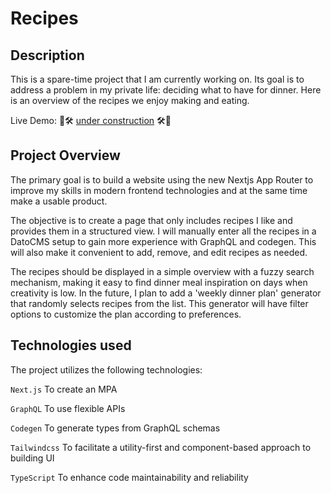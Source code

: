 # Recipes

## Description

This is a spare-time project that I am currently working on. Its goal is to address a problem in my private life: deciding what to have for dinner. Here is an overview of the recipes we enjoy making and eating. 

Live Demo: 🚧🛠️ [under construction](https://recipes-sigma-lemon.vercel.app/ ) 🛠️🚧 


## Project Overview

The primary goal is to build a website using the new Nextjs App Router to improve my skills in modern frontend technologies and at the same time make a usable product. 

The objective is to create a page that only includes recipes I like and provides them in a structured view. I will manually enter all the recipes in a DatoCMS setup to gain more experience with GraphQL and codegen. This will also make it convenient to add, remove, and edit recipes as needed.

The recipes should be displayed in a simple overview with a fuzzy search mechanism, making it easy to find dinner meal inspiration on days when creativity is low. In the future, I plan to add a 'weekly dinner plan' generator that randomly selects recipes from the list. This generator will have filter options to customize the plan according to preferences.








## Technologies used

The project utilizes the following technologies:

`Next.js` To create an MPA

`GraphQL` To use flexible APIs

`Codegen` To generate types from GraphQL schemas

`Tailwindcss` To facilitate a utility-first and component-based approach to building UI

`TypeScript` To enhance code maintainability and reliability


